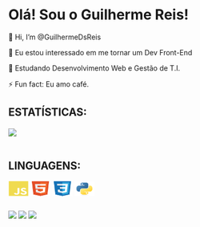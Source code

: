 <h1 style="margin-bottom=10px"> Olá! Sou o Guilherme Reis! </h1>

<div>
  <p>👋 Hi, I’m @GuilhermeDsReis </p>
  <p>👀 Eu estou interessado em me tornar um Dev Front-End </p>
  <p>🌱 Estudando Desenvolvimento Web e Gestão de T.I. </p>
  <p>⚡ Fun fact: Eu amo café. </p>
</div>

<h2>ESTATÍSTICAS:</h2>
<a href="https://github.com/anuraghazra/github-readme-stats">
  <img align="center" src="https://github-readme-stats.vercel.app/api?username=GuilhermeDSReis&show_icons=true&hide=contribs,prs&cache_seconds=86400&theme=tokyonight" />
</a>

<div style="display: inline_block"><br>
  <h2>LINGUAGENS:</h2>
  <img align="center" alt="Rafa-Js" height="30" width="40" src="https://raw.githubusercontent.com/devicons/devicon/master/icons/javascript/javascript-plain.svg">
  <img align="center" alt="Rafa-HTML" height="30" width="40" src="https://raw.githubusercontent.com/devicons/devicon/master/icons/html5/html5-original.svg">
  <img align="center" alt="Rafa-CSS" height="30" width="40" src="https://raw.githubusercontent.com/devicons/devicon/master/icons/css3/css3-original.svg">
  <img align="center" alt="Rafa-Python" height="30" width="40" src="https://raw.githubusercontent.com/devicons/devicon/master/icons/python/python-original.svg">
</div>
  
  ##
 
<div> 
  <a href="https://instagram.com/gguilherme.reiss" target="_blank"><img src="https://img.shields.io/badge/-Instagram-%23E4405F?style=for-the-badge&logo=instagram&logoColor=white" target="_blank"></a>
  <a href = "mailto:guilhermediasreis1@hotmail.com"><img src="https://img.shields.io/badge/-Gmail-%23333?style=for-the-badge&logo=gmail&logoColor=white" target="_blank"></a>
  <a href="https://www.linkedin.com/in/guilherme-dias-reis-861624292/" target="_blank"><img src="https://img.shields.io/badge/-LinkedIn-%230077B5?style=for-the-badge&logo=linkedin&logoColor=white" target="_blank"></a> 
  
